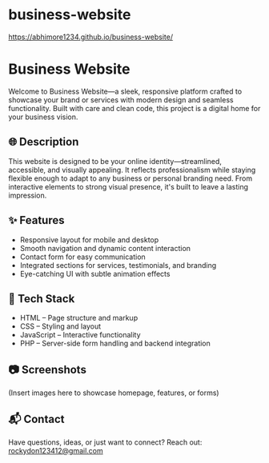 # business-website
https://abhimore1234.github.io/business-website/
# Business Website
Welcome to Business Website—a sleek, responsive platform crafted to showcase your brand or services with modern design and seamless functionality. Built with care and clean code, this project is a digital home for your business vision.
## 🌐 Description
This website is designed to be your online identity—streamlined, accessible, and visually appealing. It reflects professionalism while staying flexible enough to adapt to any business or personal branding need. From interactive elements to strong visual presence, it's built to leave a lasting impression.
## ✨ Features
- Responsive layout for mobile and desktop
- Smooth navigation and dynamic content interaction
- Contact form for easy communication
- Integrated sections for services, testimonials, and branding
- Eye-catching UI with subtle animation effects
## 🔧 Tech Stack
- HTML – Page structure and markup
- CSS – Styling and layout
- JavaScript – Interactive functionality
- PHP – Server-side form handling and backend integration
## 📷 Screenshots
(Insert images here to showcase homepage, features, or forms)
## 📬 Contact
Have questions, ideas, or just want to connect?
Reach out: rockydon123412@gmail.com


